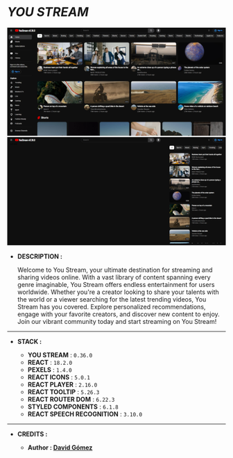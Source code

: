 # _YOU STREAM_

![THUMBNAIL](resources/img/Thumbnail_1.png)
![THUMBNAIL](resources/img/Thumbnail_2.png)

- **DESCRIPTION :**

  Welcome to You Stream, your ultimate destination for streaming and sharing videos online. With a vast library of content spanning every genre imaginable, You Stream offers endless entertainment for users worldwide. Whether you're a creator looking to share your talents with the world or a viewer searching for the latest trending videos, You Stream has you covered. Explore personalized recommendations, engage with your favorite creators, and discover new content to enjoy. Join our vibrant community today and start streaming on You Stream!

---

- **STACK :**

  - **YOU STREAM** : `0.36.0`
  - **REACT** : `18.2.0`
  - **PEXELS** : `1.4.0`
  - **REACT ICONS** : `5.0.1`
  - **REACT PLAYER** : `2.16.0`
  - **REACT TOOLTIP** : `5.26.3`
  - **REACT ROUTER DOM** : `6.22.3`
  - **STYLED COMPONENTS** : `6.1.8`
  - **REACT SPEECH RECOGNITION** : `3.10.0`

---

- **CREDITS :**

  - **Author : [David Gómez](https://github.com/DavidGomezToca)**
